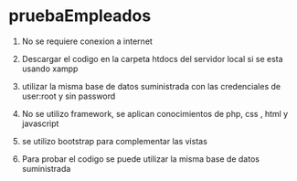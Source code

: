 # pruebaEmpleados
 1. No se requiere conexion a internet

2. Descargar el codigo en la carpeta htdocs del servidor local si se esta usando xampp 

3. utilizar la misma base de datos suministrada con las credenciales de user:root y sin password 

 4. No se utilizo framework, se aplican conocimientos de php, css , html y javascript

5. se utilizo bootstrap para complementar las vistas 

6. Para probar el codigo se puede utilizar la misma base de datos suministrada 
